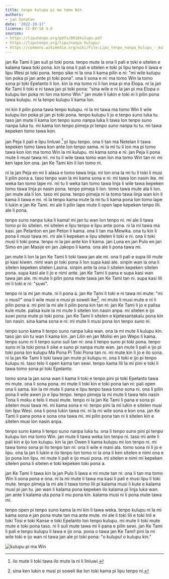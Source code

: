 ```yaml
---
title: tenpo kulupu pi ma tomo Win
authors:
- jan Sonatan
date: '2022-10-17'
license: CC-BY-SA 4.0
sources:
- https://liputenpo.org/pdfs/0016kulupu.pdf
- https://liputenpo.org/lipu/nanpa-kulupu/
- https://commons.wikimedia.org/wiki/File:Lipu_tenpo_nanpa_kulupu_-_kulupu_pi_ma_Win.png
---
```


jan Ke Tami li jan suli pi toki pona. tenpo mute la ona li pali e toki e sitelen e kalama tawa toki pona. kin la ona li pali e sitelen e toki pi lipu tenpo li lawa e lipu Wesi pi toki pona. tenpo sike ni la ona li kama pilin e ni: "mi wile kulupu lon poka pi jan ante pi toki pona". ona li sona e ni: ma tomo Win la tomo sona pi toki Epelanto li lon. kin la ma tomo ni li lon insa pi ma Elopa. ni la jan Ke Tami li toki e ni tawa jan pi toki pona: "sina wile e ni la jan pi ma Elopa o kulupu lon poka mi lon ma tomo Win." jan mute li lukin e toki ni li pilin pona tawa kulupu. ni la tenpo kulupu li kama lon.

mi kin li pilin pona tawa tenpo kulupu. ni la mi tawa ma tomo Win li wile kulupu lon poka pi jan pi toki pona. tenpo kulupu li jo e tenpo suno luka tu. taso jan mute li kama lon tenpo suno nanpa luka li tawa lon tenpo suno nanpa luka tu. mi kama lon tenpo pimeja pi tenpo suno nanpa tu tu. mi tawa kepeken tomo tawa kon.

jan Peja li pali e lipu linluwi [^1] pi lipu tenpo. ona li tan ma Netelan li tawa kepeken tomo tawa kon ante lon tenpo sama. ni la mi tu li lon ma pi tomo tawa kon lon ma tomo Win la mi kulupu. mi kama sona e ni: jan Peja li pona mute li musi tawa mi. mi tu li wile tawa tomo wan lon ma tomo Win tan ni: mi ken lape lon ona. jan Ke Tami kin li lon tomo ni.

[^1]: ilo mute li toki tawa ilo mute la ni li linluwi.

ni la jan Peja en mi li alasa e tomo tawa linja. mi lon ona la mi tu li toki li musi li pilin pona a. taso tenpo wan la mi kama sona e ni: mi tawa lon nasin ike. mi weka tan tomo lape mi. mi tu li weka tan tomo tawa linja li wile tawa kepeken tomo tawa linja pi nasin pona. tenpo pimeja li lon. tomo tawa mute ala li lon. jan mute ala li lon. taso mi pona. tenpo pimeja ni la tomo tawa linja wan kin li kama li tawa e mi. ni la tenpo kama mute la mi tu li kama pona lon tomo lape li lukin e jan Ke Tami. mi ale li pilin lape mute li open lape kepeken tenpo lili. ale li pona.

tenpo suno nanpa luka li kama! mi jan tu wan lon tenpo ni. mi ale li tawa tomo pi ilo sitelen. mi sitelen e lipu tenpo e lipu ante pona. ni la mi tawa ma kasi. jan Pelanton en jan Peton li kama. ona li tan ma Mewika. ona tu kin li pona li musi tawa mi. mi ale li kepeken e lipu sitelen li toki e ni. ona li toki musi li toki pona. tenpo ni la jan ante kin li kama. jan Luna en jan Pulo en jan Simo en jan Masije en jan Jakopo li kama. ona ale li pona tawa mi.

jan mute li lon la jan Ke Tami li toki tawa jan ale mi. ona li pali e supa lili mute pi kasi kiwen. nimi wan pi toki pona li lon supa kasi ale. sinpin wan la ona li sitelen kepeken sitelen Lasina. sinpin ante la ona li sitelen kepeken sitelen pona. supa kasi ale li jo e nimi ante. jan Ke Tami li pana e supa kasi wan tawa jan ale. mi mute li pilin pona mute tawa jan Ke Tami tan ni. supa kasi lili mi li toki e ni: "suwi".

tenpo ni la mi jan mute. ni li pona a. jan Ke Tami li toki e ni tawa mi mute: "mi o musi!" ona li wile musi e musi pi soweli ike[^2]. mi mute li musi mute e ni li pilin pona a. mi pini la mi ale li pilin pona kin tan ni: jan Ke Tami li jo e palisa kule mute. palisa kule la mi mute li sitelen lon nasin anpa. mi sitelen e ijo suwi pona mute pi toki pona. jan Ke Tami li sitelen e kijetesantakalu pona kin lon nasin. sina kama sona e ni: mi mute li musi pona lon tenpo suno ni.

[^2]: sina ken lukin e musi pi soweli ike lon toki kama pi lipu tenpo ni.

tenpo suno kama li tenpo suno nanpa luka wan. ona la mi mute li kulupu kin. taso jan sin tu wan li kama kin. jan Lilin en jan Molisi en jan Wepo li kama. tenpo suno ni li tenpo suno suli tan ni: ona li tenpo suno pi toki pona. tenpo suno ni la toki pona li sike e suno pi nanpa mute wan. jan mute li pali e ijo pi toki pona lon kulupu Ma Pona Pi Toki Pona tan ni. mi mute kin li jo e ilo sona. ni la jan Ke Tami li toki tawa jan mute pi kulupu ni. ona li toki e ijo pi tenpo kulupu ni. taso telo li open kama tan sewi. tenpo kama lili la mi pini e toki li tawa tomo sona pi toki Epelanto.

tomo sona la jan sona wan li kama li toki e tenpo pini pi toki Epelanto tawa mi mute. ona li sona pona. mi mute li toki kin e toki pona tan ni: pali open ona li sama. kin la mi mute li pana e lipu tenpo tawa tomo sona ni. ona li pilin pona li wile awen jo e lipu tenpo. tenpo pimeja la mi mute li tawa telo nasin Tona li moku e telo li musi mute. tenpo ni la jan Ke Tami li pana e sona pi sitelen musi tawa mi. mi kama sona e ni: tenpo pini la mi lukin e sitelen musi lon lipu Wesi. ona li pona lukin tawa mi. ni la mi wile sona e kon ona. jan Ke Tami li pana pona e sona ona tawa mi. mi pilin pona tan ni li sitelen kin e sitelen musi lon nasin anpa.

tenpo suno kama li tenpo suno nanpa luka tu. ona li tenpo suno pini pi tenpo kulupu lon ma tomo Win. jan mute li tawa weka lon tenpo ni. taso mi ante li pali kin e ijo lon kulupu. kin la jan Owen li kama kulupu mi lon tenpo ni. mi tawa tomo sona pi ilo tenpo tan ni: ona li wile e mani ala. tomo sona ni li jo e lipu. ona la jan li lukin e ilo tenpo lon tomo ni la ona li ken sitelen e nimi ona e ijo pona lon lipu. mi mute li pali e ijo musi pona. mi sitelen e nimi mi kepeken sitelen pona li sitelen e toki kepeken toki pona a.

jan Ke Tami li tawa kin la jan Pulo li lawa e mi mute tan ni: ona li tan ma tomo Win li sona pona e ona. ni la mi mute li tawa ma kasi li pali e musi lipu li toki mute. tenpo pimeja la mi ale li tawa tomo lili pi kalama musi li kute e kalama musi pi jan tu. jan wan li kalama pona kepeken ilo kalama pi linja luka wan. jan ante li kalama uta pona li mu pona kin. kalama musi ni li pona mute tawa mi.

tenpo open pi tenpo suno kama la mi kin li tawa weka. tenpo kulupu ni la mi kama sona e jan pona mute tan ma ante mute. mi ale li toki lili e toki Inli e toki Tosi e toki Kanse e toki Epelanto lon tenpo kulupu. mi mute li toki mute mute e toki pona taso. ni li suli mute tawa mi li pana e pilin sewi. jan Ke Tami li pali e tenpo kulupu li lawa e ijo ona. pona o tawa jan Ke Tami! pini la mi wile toki e ijo wan ni tawa jan ale pi toki pona: "o kulupu! o kulupu kin."

![kulupu pi ma Win](https://upload.wikimedia.org/wikipedia/commons/f/f7/Lipu_tenpo_nanpa_kulupu_-_kulupu_pi_ma_Win.png)
